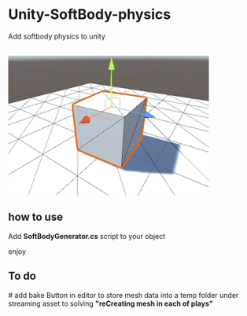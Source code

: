 # Unity-SoftBody-physics
Add softbody physics to unity

<br>
<img src="https://github.com/ehsanwwe/Unity-SoftBody-physics/blob/main/softbody.gif?raw=true" >

<br>
<h2>how to use</h2>
Add <b>SoftBodyGenerator.cs</b> script to your object

enjoy


<h2>To do </h2>
# add bake Button in editor to store mesh data into a temp folder under streaming asset to solving <b>"reCreating mesh in each of plays"</b>
